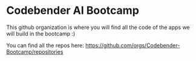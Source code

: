 # Codebender AI Bootcamp

This github organization is where you will find all the code of the apps we will build in the bootcamp :)

You can find all the repos here: https://github.com/orgs/Codebender-Bootcamp/repositories
